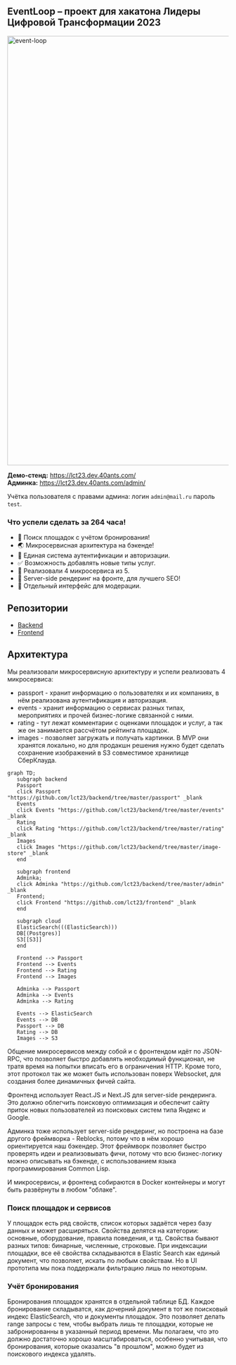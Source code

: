 ## EventLoop – проект для хакатона Лидеры Цифровой Трансформации 2023

<img width="975" alt="event-loop" src="https://github.com/lct23/.github/assets/24827/7a037b4e-d2c5-4a65-8801-a03a205c5572">



**Демо-стенд:** https://lct23.dev.40ants.com/  
**Админка:** https://lct23.dev.40ants.com/admin/  

Учётка пользователя с правами админа: логин `admin@mail.ru` пароль `test`.

### Что успели сделать за 264 часа!

- 🎉 Поиск площадок с учётом бронирования!
- 🌏 Микросервисная архитектура на бэкенде!
- 📕 Единая система аутентификации и авторизации.
- ✅ Возможность добавлять новые типы услуг.
- 💾 Реализовали 4 микросервиса из 5.
- 🧨 Server-side рендеринг на фронте, для лучшего SEO!
- 🥷 Отдельный интерфейс для модерации.

## Репозитории

* [Backend](https://github.com/lct23/backend)
* [Frontend](https://github.com/lct23/frontend)

## Архитектура

Мы реализовали микросервисную архитектуру и успели реализовать 4 микросервиса:

- passport - хранит информацию о пользователях и их компаниях, в нём реализована аутентификация и авторизация.
- events - хранит информацию о сервисах разных типах, мероприятиях и прочей бизнес-логике связанной с ними.
- rating - тут лежат комментарии с оценками площадок и услуг, а так же он занимается рассчётом рейтинга площадок.
- images - позволяет загружать и получать картинки. В MVP они хранятся локально, но для продакшн решения нужно будет сделать сохранение изображений в S3 совместимое хранилище СберКлауда.


```mermaid
graph TD;
   subgraph backend
   Passport
   click Passport "https://github.com/lct23/backend/tree/master/passport" _blank
   Events
   click Events "https://github.com/lct23/backend/tree/master/events" _blank
   Rating
   click Rating "https://github.com/lct23/backend/tree/master/rating" _blank
   Images
   click Images "https://github.com/lct23/backend/tree/master/image-store" _blank
   end
   
   subgraph frontend
   Adminka;
   click Adminka "https://github.com/lct23/backend/tree/master/admin" _blank
   Frontend;
   click Frontend "https://github.com/lct23/frontend" _blank
   end
   
   subgraph cloud
   ElasticSearch(((ElasticSearch)))
   DB[(Postgres)]
   S3[[S3]]
   end
   
   Frontend --> Passport
   Frontend --> Events
   Frontend --> Rating
   Frontend --> Images
   
   Adminka --> Passport
   Adminka --> Events
   Adminka --> Rating
   
   Events --> ElasticSearch
   Events --> DB
   Passport --> DB
   Rating --> DB
   Images --> S3
```

Общение микросервисов между собой и с фронтендом идёт по JSON-RPC, что позволяет быстро добавлять необходимый функционал, не тратя время на попытки вписать его в ограничения HTTP. Кроме того, этот протокол так же может быть использован поверх Websocket, для создания более динамичных фичей сайта.

Фронтенд использует React.JS и Next.JS для server-side рендеринга. Это должно облегчить поисковую оптимизация и обеспечит сайту приток новых пользователей из поисковых систем типа Яндекс и Google.

Админка тоже использует server-side рендеринг, но построена на базе другого фреймворка - Reblocks, потому что в нём хорошо ориентируется наш бэкендер. Этот фреймворк позволяет быстро проверять идеи и реализовывать фичи, потому что всю бизнес-логику можно описывать на бэкенде, с использованием языка программирования Common Lisp.

И микросервисы, и фронтенд собираются в Docker контейнеры и могут быть развёрнуты в любом "облаке".

### Поиск площадок и сервисов

У площадок есть ряд свойств, список которых задаётся через базу данных и может расширяться. Свойства делятся на категории: основные, оборудование, правила поведения, и тд. Свойства бывают разных типов: бинарные, численные, строковые. При индексации площадки, все её свойства складываются в Elastic Search как единый документ, что позволяет, искать по любым свойствам. Но в UI прототипа мы пока поддержали фильтрацию лишь по некоторым.

### Учёт бронирования

Бронирования площадок хранятся в отдельной таблице БД. Каждое бронирование складыватся, как дочерний документ в тот же поисковый индекс ElasticSearch, что и документы площадок. Это позволяет делать range запросы с тем, чтобы выбрать лишь те площадки, которые не забронированны в указанный период времени. Мы полагаем, что это должно достаточно хорошо масштабироваться, особенно учитывая, что бронирования, которые оказались "в прошлом", можно будет из поискового индекса удалять.
